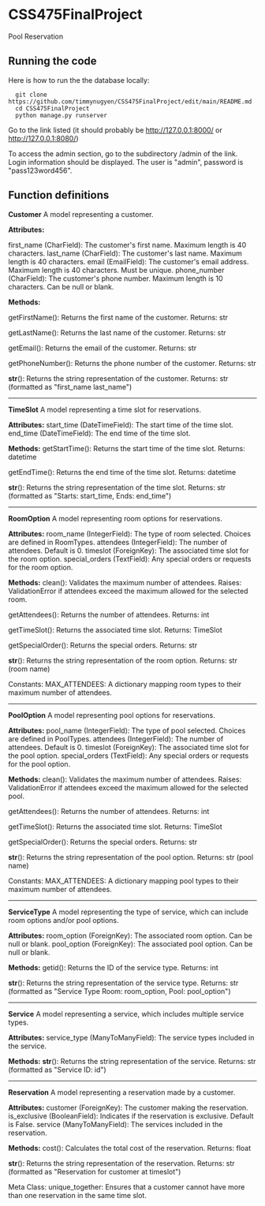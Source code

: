 # CSS475FinalProject
Pool Reservation

## Running the code
Here is how to run the the database locally:

      git clone https://github.com/timmynugyen/CSS475FinalProject/edit/main/README.md
      cd CSS475FinalProject
      python manage.py runserver

Go to the link listed (it should probably be http://127.0.0.1:8000/ or http://127.0.0.1:8080/)

To access the admin section, go to the subdirectory /admin of the link. Login information should be displayed. The user is "admin", password is "pass123word456".

## Function definitions

**Customer** 
      A model representing a customer.

**Attributes:**

first_name (CharField): The customer's first name. Maximum length is 40 characters.
last_name (CharField): The customer's last name. Maximum length is 40 characters.
email (EmailField): The customer's email address. Maximum length is 40 characters. Must be unique.
phone_number (CharField): The customer's phone number. Maximum length is 10 characters. Can be null or blank.

**Methods:**

getFirstName(): Returns the first name of the customer.
Returns: str

getLastName(): Returns the last name of the customer.
Returns: str

getEmail(): Returns the email of the customer.
Returns: str

getPhoneNumber(): Returns the phone number of the customer.
Returns: str

__str__(): Returns the string representation of the customer.
Returns: str (formatted as "first_name last_name")
___________________________________________________________

**TimeSlot**
      A model representing a time slot for reservations.

**Attributes:**
start_time (DateTimeField): The start time of the time slot.
end_time (DateTimeField): The end time of the time slot.

**Methods:**
getStartTime(): Returns the start time of the time slot.
Returns: datetime

getEndTime(): Returns the end time of the time slot.
Returns: datetime

__str__(): Returns the string representation of the time slot.
Returns: str (formatted as "Starts: start_time, Ends: end_time")
____________________________________________________________________________________________________________

**RoomOption**
    A model representing room options for reservations.
    
**Attributes:**
room_name (IntegerField): The type of room selected. Choices are defined in RoomTypes.
attendees (IntegerField): The number of attendees. Default is 0.
timeslot (ForeignKey): The associated time slot for the room option.
special_orders (TextField): Any special orders or requests for the room option.

**Methods:**
clean(): Validates the maximum number of attendees.
Raises: ValidationError if attendees exceed the maximum allowed for the selected room.

getAttendees(): Returns the number of attendees.
Returns: int

getTimeSlot(): Returns the associated time slot.
Returns: TimeSlot

getSpecialOrder(): Returns the special orders.
Returns: str

__str__(): Returns the string representation of the room option.
Returns: str (room name)

Constants:
MAX_ATTENDEES: A dictionary mapping room types to their maximum number of attendees.
___________________________________________________________________________________________________________________

**PoolOption**
    A model representing pool options for reservations.

**Attributes:**
pool_name (IntegerField): The type of pool selected. Choices are defined in PoolTypes.
attendees (IntegerField): The number of attendees. Default is 0.
timeslot (ForeignKey): The associated time slot for the pool option.
special_orders (TextField): Any special orders or requests for the pool option.

**Methods:**
clean(): Validates the maximum number of attendees.
Raises: ValidationError if attendees exceed the maximum allowed for the selected pool.

getAttendees(): Returns the number of attendees.
Returns: int

getTimeSlot(): Returns the associated time slot.
Returns: TimeSlot

getSpecialOrder(): Returns the special orders.
Returns: str

__str__(): Returns the string representation of the pool option.
Returns: str (pool name)

Constants:
MAX_ATTENDEES: A dictionary mapping pool types to their maximum number of attendees.
________________________________________________________________________________________________

**ServiceType**
A model representing the type of service, which can include room options and/or pool options.

**Attributes:**
room_option (ForeignKey): The associated room option. Can be null or blank.
pool_option (ForeignKey): The associated pool option. Can be null or blank.

**Methods:**
getid(): Returns the ID of the service type.
Returns: int

__str__(): Returns the string representation of the service type.
Returns: str (formatted as "Service Type Room: room_option, Pool: pool_option")

__________________________________________________________________________________

**Service**
    A model representing a service, which includes multiple service types.
    
**Attributes:**
service_type (ManyToManyField): The service types included in the service.

**Methods:**
__str__(): Returns the string representation of the service.
Returns: str (formatted as "Service ID: id")
___________________________________________________________

**Reservation**
A model representing a reservation made by a customer.

**Attributes:**
customer (ForeignKey): The customer making the reservation.
is_exclusive (BooleanField): Indicates if the reservation is exclusive. Default is False.
service (ManyToManyField): The services included in the reservation.

**Methods:**
cost(): Calculates the total cost of the reservation.
Returns: float

__str__(): Returns the string representation of the reservation.
Returns: str (formatted as "Reservation for customer at timeslot")

Meta Class:
unique_together: Ensures that a customer cannot have more than one reservation in the same time slot.


